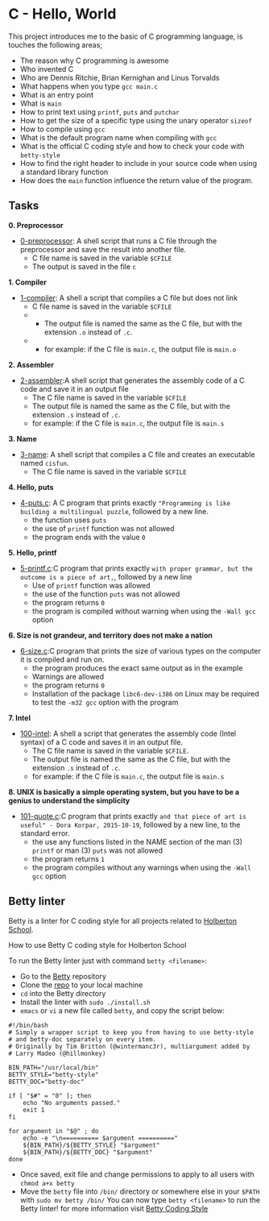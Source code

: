 # C - Hello, World

This project introduces me to the basic of C programming language, is touches the following areas;
- The reason why C programming is awesome
- Who invented C
- Who are Dennis Ritchie, Brian Kernighan and Linus Torvalds
- What happens when you type `gcc main.c`
- What is an entry point
- What is `main`
- How to print text using `printf`, `puts` and `putchar`
- How to get the size of a specific type using the unary operator `sizeof`
- How to compile using `gcc`
- What is the default program name when compiling with `gcc`
- What is the official C coding style and how to check your code with `betty-style`
- How to find the right header to include in your source code when using a standard library function
- How does the `main` function influence the return value of the program.

## Tasks

**0. Preprocessor**
* [0-preprocessor](0-preprocessor): A shell script that runs a C file through the preprocessor and save the result into another file.
  * C file name is saved in the variable `$CFILE`
  * The output is saved in the file `c`

**1. Compiler**
* [1-compiler](1-compiler): A shell a script that compiles a C file but does not link
  * C file name is saved in the variable `$CFILE`
  * * The output file is named the same as the C file, but with the extension `.o` instead of `.c`.
  * * for example: if the C file is `main.c`, the output file is `main.o`

**2. Assembler**
* [2-assembler](2-assembler):A shell script that generates the assembly code of a C code and save it in an output file
  * The C file name is saved in the variable `$CFILE`
  * The output file is named the same as the C file, but with the extension `.s` instead of `.c`.
  * for example: if the C file is `main.c`, the output file is `main.s`

**3. Name**
* [3-name](3-name): A shell script that compiles a C file and creates an executable named `cisfun`.
  * The C file name is saved in the variable `$CFILE`

**4. Hello, puts**
* [4-puts.c](4-puts.c): A C program that prints exactly `"Programming is like building a multilingual puzzle`, followed by a new line.
  * the function uses `puts`
  * the use of `printf` function was not allowed
  * the program ends with the value `0`

**5. Hello, printf**
* [5-printf.c](5-printf.c):C program that prints exactly `with proper grammar, but the outcome is a piece of art,`, followed by a new line
  * Use of `printf` function was allowed
  * the use of the function `puts` was not allowed
  * the program returns `0`
  * the program is compiled without warning when using the `-Wall gcc` option

**6. Size is not grandeur, and territory does not make a nation**
* [6-size.c](6-size.c):C program that prints the size of various types on the computer it is compiled and run on.
  * the program produces the exact same output as in the example
  * Warnings are allowed
  * the program returns `0`
  * Installation of the package `libc6-dev-i386` on Linux may be required to test the `-m32 gcc` option with the program

**7. Intel**
* [100-intel](100-intel): A shell a script that generates the assembly code (Intel syntax) of a C code and saves it in an output file.
  * The C file name is saved in the variable `$CFILE`.
  * The output file is named the same as the C file, but with the extension `.s` instead of `.c`.
  * for example: if the C file is `main.c`, the output file is `main.s`

**8. UNIX is basically a simple operating system, but you have to be a genius to understand the simplicity**
* [101-quote.c](101-quote.c):C program that prints exactly `and that piece of art is useful" - Dora Korpar, 2015-10-19`, followed by a new line, to the standard error.
  * the use any functions listed in the NAME section of the man (3) `printf` or man (3) `puts` was not allowed
  * the program returns `1`
  * the program compiles without any warnings when using the `-Wall gcc` option

## Betty linter

Betty is a linter for C coding style for all projects related to [Holberton School](https://www.holbertonschool.com/).

How to use Betty C coding style for Holberton School

To run the Betty linter just with command `betty <filename>`:
- Go to the [Betty](https://github.com/holbertonschool/Betty) repository
- Clone the [repo](https://github.com/holbertonschool/Betty) to your local machine
- `cd` into the Betty directory
- Install the linter with `sudo ./install.sh`
- `emacs` or `vi` a new file called `betty`, and copy the script below:

```
#!/bin/bash
# Simply a wrapper script to keep you from having to use betty-style
# and betty-doc separately on every item.
# Originally by Tim Britton (@wintermanc3r), multiargument added by
# Larry Madeo (@hillmonkey)

BIN_PATH="/usr/local/bin"
BETTY_STYLE="betty-style"
BETTY_DOC="betty-doc"

if [ "$#" = "0" ]; then
    echo "No arguments passed."
    exit 1
fi

for argument in "$@" ; do
    echo -e "\n========== $argument =========="
    ${BIN_PATH}/${BETTY_STYLE} "$argument"
    ${BIN_PATH}/${BETTY_DOC} "$argument"
done
```
- Once saved, exit file and change permissions to apply to all users with `chmod a+x betty`
- Move the `betty` file into `/bin/` directory or somewhere else in your `$PATH` with `sudo mv betty /bin/`
 You can now type `betty <filename>` to run the Betty linter!
for more information visit [Betty Coding Style](https://github.com/holbertonschool/Betty/wiki)
